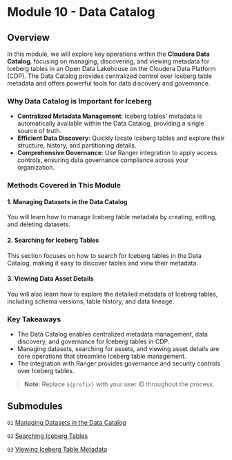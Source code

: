 # Module 10 - Data Catalog

## Overview

In this module, we will explore key operations within the **Cloudera Data Catalog**, focusing on managing, discovering, and viewing metadata for Iceberg tables in an Open Data Lakehouse on the Cloudera Data Platform (CDP). The Data Catalog provides centralized control over Iceberg table metadata and offers powerful tools for data discovery and governance.

### Why Data Catalog is Important for Iceberg

- **Centralized Metadata Management**: Iceberg tables' metadata is automatically available within the Data Catalog, providing a single source of truth.
- **Efficient Data Discovery**: Quickly locate Iceberg tables and explore their structure, history, and partitioning details.
- **Comprehensive Governance**: Use Ranger integration to apply access controls, ensuring data governance compliance across your organization.

### Methods Covered in This Module

#### 1. Managing Datasets in the Data Catalog

You will learn how to manage Iceberg table metadata by creating, editing, and deleting datasets.

#### 2. Searching for Iceberg Tables

This section focuses on how to search for Iceberg tables in the Data Catalog, making it easy to discover tables and view their metadata.

#### 3. Viewing Data Asset Details

You will also learn how to explore the detailed metadata of Iceberg tables, including schema versions, table history, and data lineage.

### Key Takeaways

- The Data Catalog enables centralized metadata management, data discovery, and governance for Iceberg tables in CDP.
- Managing datasets, searching for assets, and viewing asset details are core operations that streamline Iceberg table management.
- The integration with Ranger provides governance and security controls over Iceberg tables.

> **Note**: Replace `${prefix}` with your user ID throughout the process.

## Submodules

`01` [Managing Datasets in the Data Catalog](DataCatalog_ManagingDatasets.md)

`02` [Searching Iceberg Tables](DataCatalog_Search.md)

`03` [Viewing Iceberg Table Metadata](DataCatalog_ViewingMetadata.md)
